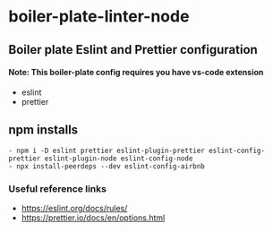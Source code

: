 # boiler-plate-linter-node

## Boiler plate Eslint and Prettier configuration

#### Note: This boiler-plate config requires you have vs-code extension

- eslint
- prettier

## npm installs

```
- npm i -D eslint prettier eslint-plugin-prettier eslint-config-prettier eslint-plugin-node eslint-config-node
- npx install-peerdeps --dev eslint-config-airbnb
```

### Useful reference links

- https://eslint.org/docs/rules/
- https://prettier.io/docs/en/options.html
